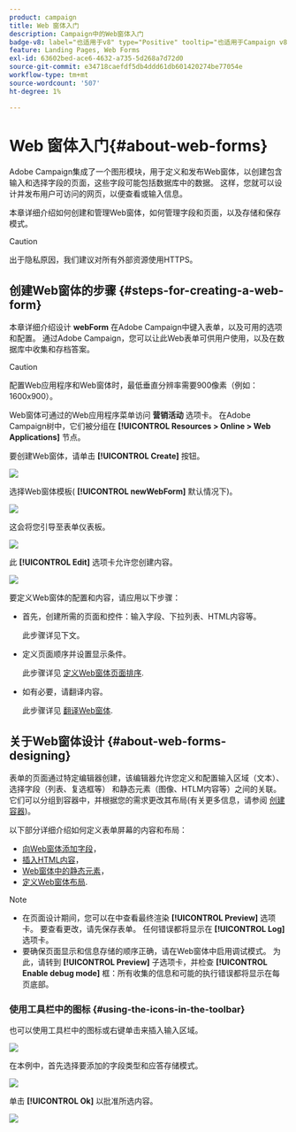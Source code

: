 ```yaml
---
product: campaign
title: Web 窗体入门
description: Campaign中的Web窗体入门
badge-v8: label="也适用于v8" type="Positive" tooltip="也适用于Campaign v8"
feature: Landing Pages, Web Forms
exl-id: 63602bed-ace6-4632-a735-5d268a7d72d0
source-git-commit: e34718caefdf5db4ddd61db601420274be77054e
workflow-type: tm+mt
source-wordcount: '507'
ht-degree: 1%

---
```


# Web 窗体入门{#about-web-forms}



Adobe Campaign集成了一个图形模块，用于定义和发布Web窗体，以创建包含输入和选择字段的页面，这些字段可能包括数据库中的数据。 这样，您就可以设计并发布用户可访问的网页，以便查看或输入信息。

本章详细介绍如何创建和管理Web窗体，如何管理字段和页面，以及存储和保存模式。

>[!CAUTION]
>
>出于隐私原因，我们建议对所有外部资源使用HTTPS。

## 创建Web窗体的步骤 {#steps-for-creating-a-web-form}

本章详细介绍设计 **webForm** 在Adobe Campaign中键入表单，以及可用的选项和配置。 通过Adobe Campaign，您可以让此Web表单可供用户使用，以及在数据库中收集和存档答案。

>[!CAUTION]
>
>配置Web应用程序和Web窗体时，最低垂直分辨率需要900像素（例如：1600x900）。

Web窗体可通过的Web应用程序菜单访问 **营销活动** 选项卡。 在Adobe Campaign树中，它们被分组在 **[!UICONTROL Resources > Online > Web Applications]** 节点。

要创建Web窗体，请单击 **[!UICONTROL Create]** 按钮。

![](assets/webapp_create_new.png)

选择Web窗体模板( **[!UICONTROL newWebForm]** 默认情况下)。

![](assets/s_ncs_admin_survey_select_template.png)

这会将您引导至表单仪表板。

![](assets/webapp_empty_dashboard.png)

此 **[!UICONTROL Edit]** 选项卡允许您创建内容。

![](assets/webapp_edit_tab.png)

要定义Web窗体的配置和内容，请应用以下步骤：

* 首先，创建所需的页面和控件：输入字段、下拉列表、HTML内容等。

  此步骤详见下文。

* 定义页面顺序并设置显示条件。

  此步骤详见 [定义Web窗体页面排序](defining-web-forms-page-sequencing.md).

* 如有必要，请翻译内容。

  此步骤详见 [翻译Web窗体](translating-a-web-form.md).

## 关于Web窗体设计 {#about-web-forms-designing}

表单的页面通过特定编辑器创建，该编辑器允许您定义和配置输入区域（文本）、选择字段（列表、复选框等） 和静态元素（图像、HTLM内容等）之间的关联。 它们可以分组到容器中，并根据您的需求更改其布局(有关更多信息，请参阅 [创建容器](defining-web-forms-layout.md#creating-containers))。

以下部分详细介绍如何定义表单屏幕的内容和布局：

* [向Web窗体添加字段](adding-fields-to-a-web-form.md)，
* [插入HTML内容](static-elements-in-a-web-form.md#inserting-html-content)，
* [Web窗体中的静态元素](static-elements-in-a-web-form.md)，
* [定义Web窗体布局](defining-web-forms-layout.md).

>[!NOTE]
>
>* 在页面设计期间，您可以在中查看最终渲染 **[!UICONTROL Preview]** 选项卡。 要查看更改，请先保存表单。 任何错误都将显示在 **[!UICONTROL Log]** 选项卡。
>* 要确保页面显示和信息存储的顺序正确，请在Web窗体中启用调试模式。 为此，请转到 **[!UICONTROL Preview]** 子选项卡，并检查 **[!UICONTROL Enable debug mode]** 框：所有收集的信息和可能的执行错误都将显示在每页底部。
>

### 使用工具栏中的图标 {#using-the-icons-in-the-toolbar}

也可以使用工具栏中的图标或右键单击来插入输入区域。

![](assets/s_ncs_admin_webform_add_selection.png)

在本例中，首先选择要添加的字段类型和应答存储模式。

![](assets/s_ncs_admin_webform_select_storage.png)

单击 **[!UICONTROL Ok]** 以批准所选内容。

![](assets/s_ncs_admin_webform_confirm_storage.png)

